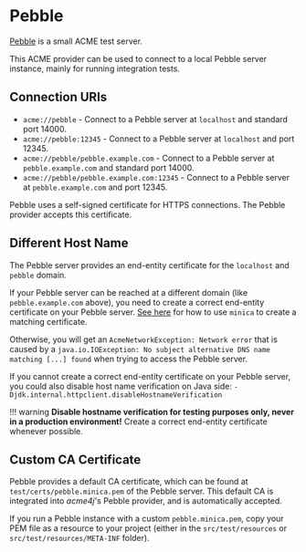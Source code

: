# Pebble

[Pebble](https://github.com/letsencrypt/pebble) is a small ACME test server.

This ACME provider can be used to connect to a local Pebble server instance, mainly for running integration tests.

## Connection URIs

* `acme://pebble` - Connect to a Pebble server at `localhost` and standard port 14000.
* `acme://pebble:12345` - Connect to a Pebble server at `localhost` and port 12345.
* `acme://pebble/pebble.example.com` - Connect to a Pebble server at `pebble.example.com` and standard port 14000.
* `acme://pebble/pebble.example.com:12345` - Connect to a Pebble server at `pebble.example.com` and port 12345.

Pebble uses a self-signed certificate for HTTPS connections. The Pebble provider accepts this certificate.

## Different Host Name

The Pebble server provides an end-entity certificate for the `localhost` and `pebble` domain.

If your Pebble server can be reached at a different domain (like `pebble.example.com` above), you need to create a correct end-entity certificate on your Pebble server. [See here](https://github.com/letsencrypt/pebble/tree/main/test/certs) for how to use `minica` to create a matching certificate.

Otherwise, you will get an `AcmeNetworkException: Network error` that is caused by a `java.io.IOException: No subject alternative DNS name matching [...] found` when trying to access the Pebble server.

If you cannot create a correct end-entity certificate on your Pebble server, you could also disable host name verification on Java side: `-Djdk.internal.httpclient.disableHostnameVerification`

!!! warning
    **Disable hostname verification for testing purposes only, never in a production environment!** Create a correct end-entity certificate whenever possible.

## Custom CA Certificate

Pebble provides a default CA certificate, which can be found at `test/certs/pebble.minica.pem` of the Pebble server. This default CA is integrated into _acme4j_'s Pebble provider, and is automatically accepted.

If you run a Pebble instance with a custom `pebble.minica.pem`, copy your PEM file as a resource to your project (either in the `src/test/resources` or `src/test/resources/META-INF` folder).
